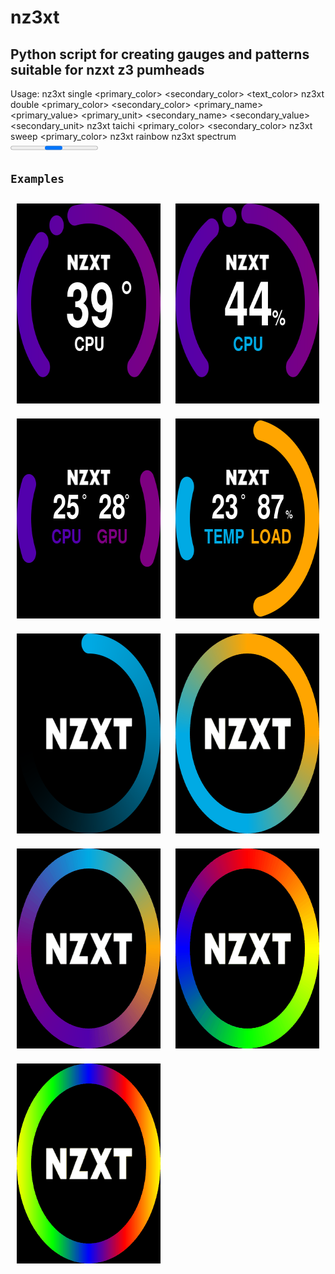 # nz3xt 

## Python script for creating gauges and patterns suitable for nzxt z3 pumheads

Usage:
  nz3xt single     <primary_color> <secondary_color> <text_color> <name> <value> <unit> <filename>
  nz3xt double     <primary_color> <secondary_color> <primary_name> <primary_value> <primary_unit> <secondary_name> <secondary_value>  <secondary_unit> <filename>
  nz3xt taichi     <primary_color> <secondary_color> <rotation> <filename>
  nz3xt sweep      <primary_color> <rotation> <filename>
  nz3xt rainbow    <rotation> <filename>
  nz3xt spectrum   <progress> <filename>
  nz3xt colorwheel <primary_color> <secondary_color> <quaternary_color> <quinary_color> <rotation> <filename>

## `Examples`

<div style="padding:10px; display: grid; grid-template-columns: repeat(2, 1fr); grid-template-rows: repeat(4, 1fr); grid-column-gap: 24px; grid-row-gap: 24px; justify-items: center;">
   <img src="./examples/single01.gif"  alt="1" width = 320px height = 320px >
   <img src="./examples/single02.gif"  alt="2" width = 320px height = 320px >
   <img src="./examples/double01.gif"  alt="3" width = 320px height = 320px >
   <img src="./examples/double02.gif"  alt="4" width = 320px height = 320px >
   <img src="./examples/sweep01.gif"  alt="5" width = 320px height = 320px >
   <img src="./examples/taichi01.gif"  alt="6" width = 320px height = 320px >
   <img src="./examples/colorwheel01.gif"  alt="7" width = 320px height = 320px >
   <img src="./examples/rainbow01.gif"  alt="8" width = 320px height = 320px >
   <img src="./examples/spectrum01.gif"  alt="9" width = 320px height = 320px >
</div>

